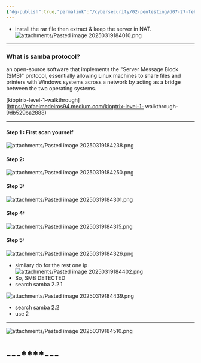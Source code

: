 ```yaml
---
{"dg-publish":true,"permalink":"/cybersecurity/02-pentesting/d07-27-feb/kioptrix-level-1/"}
---
```



- install the rar file then extract & keep the server in NAT.
![attachments/Pasted image 20250319184010.png](/img/user/Cybersecurity/02_Pentesting/D07_27%20Feb/attachments/Pasted%20image%2020250319184010.png)

---
### What is samba protocol?
an open-source software that implements the "Server Message Block (SMB)" protocol, essentially allowing Linux machines to share files and printers with Windows systems across a network by acting as a bridge between the two operating systems.

[kioptrix-level-1-walkthrough](https://rafaelmedeiros94.medium.com/kioptrix-level-1- walkthrough-9db529ba2888)

---
#### Step 1 : First scan yourself 
![attachments/Pasted image 20250319184238.png](/img/user/Cybersecurity/02_Pentesting/D07_27%20Feb/attachments/Pasted%20image%2020250319184238.png)

#### Step 2:
![attachments/Pasted image 20250319184250.png](/img/user/Cybersecurity/02_Pentesting/D07_27%20Feb/attachments/Pasted%20image%2020250319184250.png)

#### Step 3:
![attachments/Pasted image 20250319184301.png](/img/user/Cybersecurity/02_Pentesting/D07_27%20Feb/attachments/Pasted%20image%2020250319184301.png)

#### Step 4:
![attachments/Pasted image 20250319184315.png](/img/user/Cybersecurity/02_Pentesting/D07_27%20Feb/attachments/Pasted%20image%2020250319184315.png)

#### Step 5:
![attachments/Pasted image 20250319184326.png](/img/user/Cybersecurity/02_Pentesting/D07_27%20Feb/attachments/Pasted%20image%2020250319184326.png)

- similary do for the rest one ip
![attachments/Pasted image 20250319184402.png](/img/user/Cybersecurity/02_Pentesting/D07_27%20Feb/attachments/Pasted%20image%2020250319184402.png)
- So, SMB DETECTED
- search samba 2.2.1

![attachments/Pasted image 20250319184439.png](/img/user/Cybersecurity/02_Pentesting/D07_27%20Feb/attachments/Pasted%20image%2020250319184439.png)
- search samba 2.2
- use 2

----

![attachments/Pasted image 20250319184510.png](/img/user/Cybersecurity/02_Pentesting/D07_27%20Feb/attachments/Pasted%20image%2020250319184510.png)

#                                    ---****---
